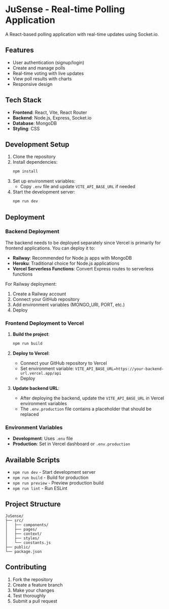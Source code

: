 # JuSense - Real-time Polling Application

A React-based polling application with real-time updates using Socket.io.

## Features

- User authentication (signup/login)
- Create and manage polls
- Real-time voting with live updates
- View poll results with charts
- Responsive design

## Tech Stack

- **Frontend**: React, Vite, React Router
- **Backend**: Node.js, Express, Socket.io
- **Database**: MongoDB
- **Styling**: CSS

## Development Setup

1. Clone the repository
2. Install dependencies:
   ```bash
   npm install
   ```
3. Set up environment variables:
   - Copy `.env` file and update `VITE_API_BASE_URL` if needed
4. Start the development server:
   ```bash
   npm run dev
   ```

## Deployment

### Backend Deployment

The backend needs to be deployed separately since Vercel is primarily for frontend applications. You can deploy it to:

- **Railway**: Recommended for Node.js apps with MongoDB
- **Heroku**: Traditional choice for Node.js applications
- **Vercel Serverless Functions**: Convert Express routes to serverless functions

For Railway deployment:
1. Create a Railway account
2. Connect your GitHub repository
3. Add environment variables (MONGO_URI, PORT, etc.)
4. Deploy

### Frontend Deployment to Vercel

1. **Build the project**:
   ```bash
   npm run build
   ```

2. **Deploy to Vercel**:
   - Connect your GitHub repository to Vercel
   - Set environment variable: `VITE_API_BASE_URL=https://your-backend-url.vercel.app/api`
   - Deploy

3. **Update backend URL**:
   - After deploying the backend, update the `VITE_API_BASE_URL` in Vercel environment variables
   - The `.env.production` file contains a placeholder that should be replaced

### Environment Variables

- **Development**: Uses `.env` file
- **Production**: Set in Vercel dashboard or `.env.production`

## Available Scripts

- `npm run dev` - Start development server
- `npm run build` - Build for production
- `npm run preview` - Preview production build
- `npm run lint` - Run ESLint

## Project Structure

```
JuSense/
├── src/
│   ├── components/
│   ├── pages/
│   ├── context/
│   ├── styles/
│   └── constants.js
├── public/
└── package.json
```

## Contributing

1. Fork the repository
2. Create a feature branch
3. Make your changes
4. Test thoroughly
5. Submit a pull request
